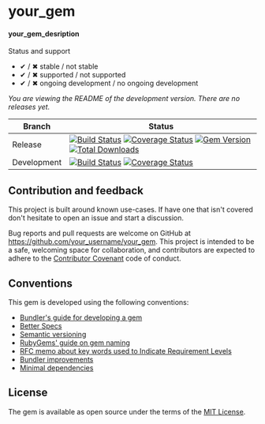 [//]: # (Replace all occurrences of 'your_gem', 'your_gem_desription' and 'your_username' '[USERNAME]')

# your_gem

#### your_gem_desription

Status and support

- &#x2714; / &#x2716; stable / not stable
- &#x2714; / &#x2716; supported / not supported
- &#x2714; / &#x2716; ongoing development / no ongoing development

<!--- Version informartion -->
*You are viewing the README of the development version. There are no releases yet.*
<!--- Version informartion end -->

| Branch | Status |
| ------ | ------ |
| Release | [![Build Status](https://travis-ci.org/your_username/your_gem.svg?branch=release)](https://travis-ci.org/your_username/your_gem)   [![Coverage Status](https://coveralls.io/repos/github/your_username/your_gem/badge.svg?branch=release)](https://coveralls.io/github/your_username/your_gem?branch=release)   [![Gem Version](https://badge.fury.io/rb/your_gem.svg)](https://badge.fury.io/rb/your_gem)   [![Total Downloads](http://ruby-gem-downloads-badge.herokuapp.com/your_gem?type=total)](https://rubygems.org/gems/your_gem) |
| Development | [![Build Status](https://travis-ci.org/your_username/your_gem.svg?branch=master)](https://travis-ci.org/your_username/your_gem)   [![Coverage Status](https://coveralls.io/repos/github/your_username/your_gem/badge.svg?branch=master)](https://coveralls.io/github/your_username/your_gem?branch=master) |

[//]: # (The following lines should be added after `Usage` chapter replacing the rest of default README.)

## Contribution and feedback

This project is built around known use-cases. If have one that isn't covered don't hesitate to open an issue and start a discussion.

Bug reports and pull requests are welcome on GitHub at https://github.com/your_username/your_gem. This project is intended to be a safe, welcoming space for collaboration, and contributors are expected to adhere to the [Contributor Covenant](http://contributor-covenant.org) code of conduct.

## Conventions

This gem is developed using the following conventions:
- [Bundler's guide for developing a gem](http://bundler.io/v1.14/guides/creating_gem.html)
- [Better Specs](http://www.betterspecs.org/)
- [Semantic versioning](http://semver.org/)
- [RubyGems' guide on gem naming](http://guides.rubygems.org/name-your-gem/)
- [RFC memo about key words used to Indicate Requirement Levels](https://tools.ietf.org/html/rfc2119)
- [Bundler improvements](https://github.com/thisismydesign/bundler-improvements)
- [Minimal dependencies](http://www.mikeperham.com/2016/02/09/kill-your-dependencies/)

## License

The gem is available as open source under the terms of the [MIT License](http://opensource.org/licenses/MIT).
